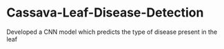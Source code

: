 # Cassava-Leaf-Disease-Detection
Developed a CNN model which predicts the type of disease present in the leaf
